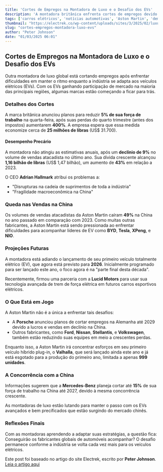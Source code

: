 ```yaml
---
title: 'Cortes de Empregos na Montadora de Luxo e o Desafio dos EVs'
description: 'A montadora britânica enfrenta cortes de empregos devido a desafios na transição para veículos elétricos.'
tags: ['carros elétricos', 'notícias automotivas', 'Aston Martin', 'demissões', 'indústria automotiva']
thumbnail: "https://electrek.co/wp-content/uploads/sites/3/2025/02/luxury-automaker-cuts-jobs.jpeg?quality=82&strip=all&w=1400"
slug: "cortes-empregos-montadora-luxo-evs"
author: "Peter Johnson"
date: "01/03/2025 06:01"
---
```


## Cortes de Empregos na Montadora de Luxo e o Desafio dos EVs

Outra montadora de luxo global está cortando empregos após enfrentar dificuldades em manter o ritmo enquanto a indústria se adapta aos veículos elétricos (EVs). Com os EVs ganhando participação de mercado na maioria das principais regiões, algumas marcas estão começando a ficar para trás.

### Detalhes dos Cortes

A marca britânica anunciou planos para reduzir **5% de sua força de trabalho** na quarta-feira, após suas perdas do quarto trimestre (antes dos impostos) aumentarem **400%**. A empresa espera que essa medida economize cerca de **25 milhões de libras** (US$ 31.700).

#### Desempenho Precário

A montadora não atingiu as estimativas anuais, após um **declínio de 9%** no volume de vendas atacadista no último ano. Sua dívida crescente alcançou **1,16 bilhão de libras** (US$ 1,47 bilhão), um aumento de **43%** em relação a 2023.

O CEO **Adrian Hallmark** atribui os problemas a:
- "Disrupturas na cadeia de suprimentos de toda a indústria"
- "Fragilidade macroeconômica na China"

### Queda nas Vendas na China

Os volumes de vendas atacadistas da Aston Martin caíram **49%** na China no ano passado em comparação com 2023. Como muitas outras fabricantes, a Aston Martin está sendo pressionada ao enfrentar dificuldades para acompanhar líderes de EV como **BYD**, **Tesla**, **XPeng**, e **NIO**.

### Projeções Futuras

A montadora está adiando o lançamento de seu primeiro veículo totalmente elétrico (EV), que agora está previsto para **2026**. Inicialmente programado para ser lançado este ano, o foco agora é na "parte final desta década".

Recentemente, firmou uma parceria com a **Lucid Motors** para usar sua tecnologia avançada de trem de força elétrica em futuros carros esportivos elétricos.

### O Que Está em Jogo

A Aston Martin não é a única a enfrentar tais desafios:
- A **Porsche** anunciou planos de cortar empregos na Alemanha até 2029 devido a lucros e vendas em declínio na China.
- Outros fabricantes, como **Ford**, **Nissan**, **Stellantis**, e **Volkswagen**, também estão reduzindo suas equipes em meio a crescentes perdas.

Enquanto isso, a Aston Martin irá concentrar esforços em seu primeiro veículo híbrido plug-in, o **Valhalla**, que será lançado ainda este ano e já está esgotado para a produção do primeiro ano, limitada a apenas **999 unidades**.

### A Concorrência com a China

Informações sugerem que a **Mercedes-Benz** planeja cortar até **15%** de sua força de trabalho na China até 2027, devido à mesma concorrência crescente.

As montadoras de luxo estão lutando para manter o passo com os EVs avançados e bem precificados que estão surgindo do mercado chinês.

### Reflexões Finais

Com as montadoras aprendendo a adaptar suas estratégias, a questão fica: Conseguirão os fabricantes globais de automóveis acompanhar? O desafio permanece conforme a indústria se volta cada vez mais para os veículos elétricos. 

Este post foi baseado no artigo do site Electrek, escrito por **Peter Johnson**. [Leia o artigo aqui](https://electrek.co/2025/02/27/another-luxury-automaker-cuts-jobs-after-failing-to-keep-up-with-evs/)